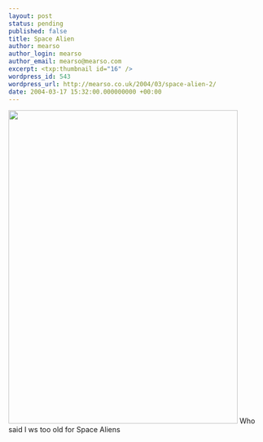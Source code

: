 ```yaml
---
layout: post
status: pending
published: false
title: Space Alien
author: mearso
author_login: mearso
author_email: mearso@mearso.com
excerpt: <txp:thumbnail id="16" />
wordpress_id: 543
wordpress_url: http://mearso.co.uk/2004/03/space-alien-2/
date: 2004-03-17 15:32:00.000000000 +00:00
---
```

<img src="/images/16.jpg" style="height:616px;width:450px" />
Who said I ws too old for Space Aliens

